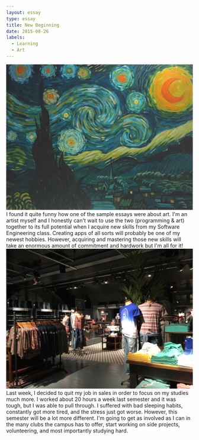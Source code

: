 ```yaml
---
layout: essay
type: essay
title: New Beginning
date: 2015-08-26
labels:
  - Learning
  - Art
---
```

<img class="ui tiny left circular floated image" src="../images/MyArt.jpg">
  I found it quite funny how one of the sample essays were about art. I'm an artist myself and I 
honestly can't wait to use the two (programming & art) together to its full potential when I acquire new skills from my 
Software Engineering class. Creating apps of all sorts will probably be one of my newest hobbies. However, acquiring and mastering those 
new skills will take an enormous amount of commitment and hardwork but I'm all for it! 
<img class="ui tiny left circular floated image" src="../images/instore.jpg"> 
  Last week, I decided to quit my job in sales in order to focus on my studies much more. I worked about 20 hours a week last
semester and it was tough, but I was able to pull through. I suffered with bad sleeping habits, constantly got more tired, and
the stress just got worse. However, this semester will be a lot more different. I'm going to get as involved as I can in the many
clubs the campus has to offer, start working on side projects, volunteering, and most importantly studying hard. 
